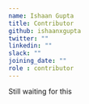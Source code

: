 ```yaml
---
name: Ishaan Gupta
title: Contributor
github: ishaanxgupta
twitter: ""
linkedin: ""
slack: ""
joining_date: ""
role : contributor
---
```


Still waiting for this
